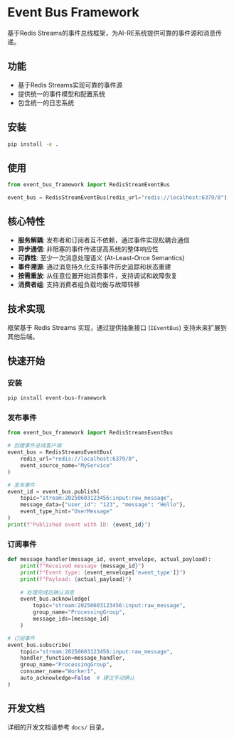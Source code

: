 # Event Bus Framework

基于Redis Streams的事件总线框架，为AI-RE系统提供可靠的事件源和消息传递。

## 功能

- 基于Redis Streams实现可靠的事件源
- 提供统一的事件模型和配置系统
- 包含统一的日志系统

## 安装

```bash
pip install -e .
```

## 使用

```python
from event_bus_framework import RedisStreamEventBus

event_bus = RedisStreamEventBus(redis_url="redis://localhost:6379/0")
```

## 核心特性

- **服务解耦**: 发布者和订阅者互不依赖，通过事件实现松耦合通信
- **异步通信**: 非阻塞的事件传递提高系统的整体响应性
- **可靠性**: 至少一次消息处理语义 (At-Least-Once Semantics)
- **事件溯源**: 通过消息持久化支持事件历史追踪和状态重建
- **按需重放**: 从任意位置开始消费事件，支持调试和故障恢复
- **消费者组**: 支持消费者组负载均衡与故障转移

## 技术实现

框架基于 Redis Streams 实现，通过提供抽象接口 (`IEventBus`) 支持未来扩展到其他后端。

## 快速开始

### 安装

```bash
pip install event-bus-framework
```

### 发布事件

```python
from event_bus_framework import RedisStreamsEventBus

# 创建事件总线客户端
event_bus = RedisStreamsEventBus(
    redis_url="redis://localhost:6379/0",
    event_source_name="MyService"
)

# 发布事件
event_id = event_bus.publish(
    topic="stream:20250603123456:input:raw_message",
    message_data={"user_id": "123", "message": "Hello"},
    event_type_hint="UserMessage"
)
print(f"Published event with ID: {event_id}")
```

### 订阅事件

```python
def message_handler(message_id, event_envelope, actual_payload):
    print(f"Received message {message_id}")
    print(f"Event type: {event_envelope['event_type']}")
    print(f"Payload: {actual_payload}")
    
    # 处理完成后确认消息
    event_bus.acknowledge(
        topic="stream:20250603123456:input:raw_message",
        group_name="ProcessingGroup",
        message_ids=[message_id]
    )

# 订阅事件
event_bus.subscribe(
    topic="stream:20250603123456:input:raw_message",
    handler_function=message_handler,
    group_name="ProcessingGroup",
    consumer_name="Worker1",
    auto_acknowledge=False  # 建议手动确认
)
```

## 开发文档

详细的开发文档请参考 `docs/` 目录。
